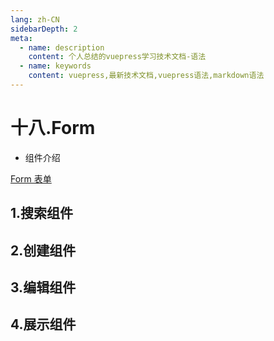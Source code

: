 ```yaml
---
lang: zh-CN
sidebarDepth: 2
meta:
  - name: description
    content: 个人总结的vuepress学习技术文档-语法
  - name: keywords
    content: vuepress,最新技术文档,vuepress语法,markdown语法
---
```


# 十八.Form

- 组件介绍

[Form 表单](https://element-plus.gitee.io/#/zh-CN/component/form)

## 1.搜索组件

<demo src="./formSearch.vue"></demo>

## 2.创建组件

<demo src="./formCreate.vue"></demo>

## 3.编辑组件

<demo src="./formEdit.vue"></demo>

## 4.展示组件

<demo src="./formView.vue"></demo>

